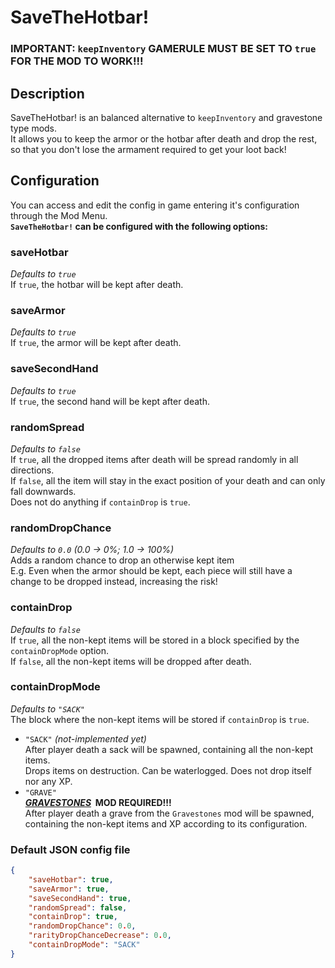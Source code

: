 # SaveTheHotbar!

### IMPORTANT: `keepInventory` GAMERULE MUST BE SET TO `true` FOR THE MOD TO WORK!!!

## Description

SaveTheHotbar! is an balanced alternative to `keepInventory` and gravestone type mods.  
It allows you to keep the armor or the hotbar after death and drop the rest, 
so that you don't lose the armament required to get your loot back!

## Configuration

You can access and edit the config in game entering it's configuration through the Mod Menu.  
**`SaveTheHotbar!` can be configured with the following options:**

### saveHotbar

*Defaults to `true`*  
If `true`, the hotbar will be kept after death.

### saveArmor

*Defaults to `true`*  
If `true`, the armor will be kept after death.

### saveSecondHand

*Defaults to `true`*  
If `true`, the second hand will be kept after death.

### randomSpread

*Defaults to `false`*  
If `true`, all the dropped items after death will be spread randomly in all directions.  
If `false`, all the item will stay in the exact position of your death and can only fall downwards.  
Does not do anything if `containDrop` is `true`.

### randomDropChance

*Defaults to `0.0` (0.0 -> 0%; 1.0 -> 100%)*  
Adds a random chance to drop an otherwise kept item  
E.g. Even when the armor should be kept, each piece will still have a change to be dropped instead, increasing the risk!  


### containDrop

*Defaults to `false`*  
If `true`, all the non-kept items will be stored in a block specified by the `containDropMode` option.  
If `false`, all the non-kept items will be dropped after death.

### containDropMode

*Defaults to `"SACK"`*  
The block where the non-kept items will be stored if `containDrop` is `true`.
- `"SACK"` *(not-implemented yet)*  
After player death a sack will be spawned, containing all the non-kept items.  
Drops items on destruction. Can be waterlogged. Does not drop itself nor any XP.
- `"GRAVE"`  
__**[*GRAVESTONES*](https://modrinth.com/mod/pneumono_gravestones)&nbsp; MOD REQUIRED!!!**__  
After player death a grave from the `Gravestones` mod will be spawned,  
containing the non-kept items and XP according to its configuration.

### Default JSON config file

```JSON
{
    "saveHotbar": true,
    "saveArmor": true,
    "saveSecondHand": true,
    "randomSpread": false,
    "containDrop": true,
    "randomDropChance": 0.0,
    "rarityDropChanceDecrease": 0.0,
    "containDropMode": "SACK"
}
```